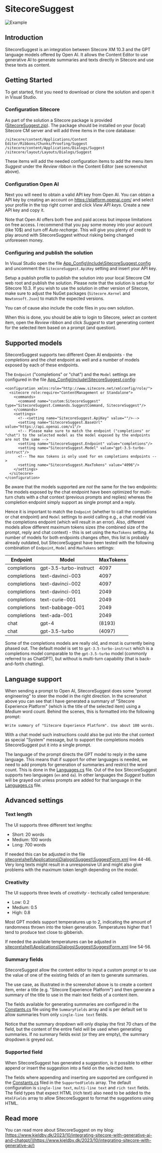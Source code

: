 # SitecoreSuggest

![Example](https://raw.githubusercontent.com/kristofferkjeldby/SitecoreSuggest/main/readme.png)

## Introduction

SitecoreSuggest is an integration between Sitecore XM 10.3 and the GPT language models offered by Open AI. It allows the Content Editor to use generative AI to generate summaries and texts directly in Sitecore and use these texts as content.

## Getting Started

To get started, first you need to download or clone the solution and open it in Visual Studio.

### Configuration Sitecore

As part of the solution a Sitecore package is provided ([SitecoreSuggest.zip](SitecoreSuggest.zip)). The package should be installed on your (local) Sitecore CM server and will add three items in the core database:

```
/sitecore/content/Applications/Content Editor/Ribbons/Chunks/Proofing/Suggest
/sitecore/content/Applications/Dialogs/Suggest
/sitecore/layout/Layouts/Dialogs/Suggest
```

These items will add the needed configuration items to add the menu item *Suggest* under the *Review* ribbon in the Content Editor (see screenshot above).

### Configuration Open AI

Next you will need to obtain a valid API key from Open AI. You can obtain a API key by creating an account on https://platform.openai.com/ and select your profile in the top right corner and click *View API keys*. Create a new API key and copy it.

Note that Open AI offers both free and paid access but impose limitations on free access. I recommend that you pay some money into your account (like 10$) and turn off *Auto recharge*. This will give you plenty of credit to play around with SitecoreSuggest without risking being changed unforeseen money.

### Configuring and publish the solution

In Visual Studio open the file [App_Config\Include\SitecoreSuggest.config](SitecoreSuggest/App_Config/Include/SitecoreSuggest.config) and uncomment the `SitecoreSuggest.ApiKey` setting and insert your API key. 

Setup a publish profile to publish the solution into your local Sitecore CM web root and publish the solution. Please note that the solution is setup for Sitecore 10.3. If you wish to use the solution in other version of Sitecore, make sure to adjust the NuGet packages (`Sitecore.Kernel` and `Newtonsoft.Json`) to match the expected versions.

You can of cause also include the code files in you own solution.

When this is done, you should be able to login to Sitecore, select an content item, open the *Review* ribbon and click *Suggest* to start generating content for the selected item based on a prompt (and question).

## Supported models

SitecoreSuggest supports two different Open AI endpoints - the _completions_ and the _chat_ endpoint as well and a number of models exposed by each of these endpoints. 

The `Endpoint` ("completions" or "chat") and the `Model` settings are configured in the file [App_Config\Include\SitecoreSuggest.config](SitecoreSuggest/App_Config/Include/SitecoreSuggest.config):

```
<configuration xmlns:role="http://www.sitecore.net/xmlconfig/role/">
  <sitecore role:require="ContentManagement or Standalone">
    <commands>
      <command name="custom:SitecoreSuggest" type="SitecoreSuggest.Commands.SuggestCommand, SitecoreSuggest"/>
    </commands>
    <settings>
      <!--<setting name="SitecoreSuggest.ApiKey" value=""/>-->
      <setting name="SitecoreSuggest.BaseUrl" value="https://api.openai.com/v1"/>
      <!-- Please make sure to match the endpoint ("completions" or "chat") to the selected model as the model exposed by the endpoints are not the same -->
      <setting name="SitecoreSuggest.Endpoint" value="completions"/>
      <setting name="SitecoreSuggest.Model" value="gpt-3.5-turbo-instruct"/>
      <!-- The max tokens is only used for en completions endpoints -->
      <setting name="SitecoreSuggest.MaxTokens" value="4096"/>
    </settings>
  </sitecore>
</configuration>
```

Be aware that the models supported are _not_ the same for the two endpoints: The models exposed by the chat endpoint have been optimized for multi-turn chats with a chat context (previous prompts and replies) whereas the completion endpoint simply support as single prompt and a reply. 

Hence it is important to match the `Endpoint` (whether to call the completions or chat endpoint) and `Model` settings to avoid calling e.g., a chat model via the completions endpoint (which will result in an error). Also, different models allow different maximum tokens sizes (the combined size of the prompt, reply and chat context) - this is set using the `MaxTokens` setting. As number of models for both endpoints changes often, this list is probably already outdated, but SitecoreSuggest have been tested with the following combination of `Endpoint`, `Model` and `MaxTokens` settings:

|Endpoint|Model|MaxTokens|
|---|---|---|
|completions|gpt-3.5-turbo-instruct|4097|
|completions|text-davinci-003|4097|
|completions|text-davinci-002|4097|
|completions|text-davinci-001|2049|
|completions|text-curie-001|2049|
|completions|text-babbage-001|2049|
|completions|text-ada-001|2049|
|chat|gpt-4|(8193)|
|chat|gpt-3.5-turbo|(4097)|

Some of the completions models are really old, and most is currently being phased out. The default model is set to `gpt-3.5-turbo-instruct` which is a completions model comparable to the `gpt-3.5-turbo` model (commonly referred to as ChatGPT), but without is multi-turn capability (that is back-and-forth chatting). 

## Language support

When sending a prompt to Open AI, SitecoreSuggest does some "prompt engineering" to steer the model in the right direction. In the screenshot above you can see that I have generated a summary of "Sitecore Experience Platform" (which is the title of the selected item) using a *Medium* word count. Behind the scenes, this is formatted into the following prompt: 

```
Write summary of "Sitecore Experience Platform". Use about 100 words.
```

With a chat model such instructions could also be put into the chat context as special "System" message, but to support the completions models SitecoreSuggest put it into a single prompt.

The language of the prompt directs the GPT model to reply in the same language. This means that if support for other languages is needed, we need to add prompts for generation of summaries and restrict the word count. This is done in the [Languages.cs](SitecoreSuggest/Languages.cs) file. Out of the box SitecoreSuggest supports two languages (`en` and `da`). In other languages the *Suggest* button will be grayed out unless prompts are added for that language in the [Languages.cs](SitecoreSuggest/Languages.cs) file. 

## Advanced settings

### Text length

The UI supports three different text lengths:

- Short: 20 words
- Medium: 100 words
- Long: 700 words

If needed this can be adjusted in the file [sitecore\shell\Applications\Dialogs\Suggest\SuggestForm.xml](SitecoreSuggest/sitecore/shell/Applications/Dialogs/Suggest/SuggestForm.xml) line 44-46. Very long texts might result in a unresponsive UI and might also give problems with the maximum token length depending on the model.

### Creativity

The UI supports three levels of *creativity* - techically called temperature:

- Low: 0.2
- Medium: 0.5
- High: 0.8

Most GPT models support temperatures up to 2, indicating the amount of randomness thrown into the token generation. Temperatures higher that 1 tend to produce text close to gibberish. 

If needed the available temperatures can be adjusted in [sitecore\shell\Applications\Dialogs\Suggest\SuggestForm.xml](SitecoreSuggest/sitecore/shell/Applications/Dialogs/Suggest/SuggestForm.xml) line 54-56.

### Summary fields

SitecoreSuggest allow the content editor to input a custom prompt or to use the value of one of the existing fields of an item to generate summaries.

The use case, as illustrated in the screenshot above is to create a content item, enter a title (e.g. "Sitecore Experience Platform") and then generate a summary of the title to use in the main text fields of a content item.

The fields available for generating summaries are configured in the [Constants.cs](SitecoreSuggest/Constants.cs) file using the `SummaryFields` array and is per default set to allow summaries from only `single-line text` fields. 

Notice that the summary dropdown will only display the first 70 chars of the field, but the content of the entire field will be used when generating summaries. If no summary fields exist (or they are empty), the summary dropdown is greyed out.

### Supported field

When SitecoreSuggest has generated a suggestion, is it possible to either append or insert the suggestion into a field on the selected item. 

The fields where appending and inserting are supported are configured in the [Constants.cs](SitecoreSuggest/Constants.cs) filed in the `SupportedFields` array. The default configuration is `single-line text`, `multi-line text` and `rich text` fields. The field types that expect HTML (rich text) also need to be added to the `HtmlFields` array to allow SitecoreSuggest to format the suggestions using HTML. 

## Read more

You can read more about SitecoreSuggest on my blog: [https://www.kjeldby.dk/2023/10/integrating-sitecore-with-generative-ai-and-chatgpt/](https://www.kjeldby.dk/2023/10/integrating-sitecore-with-generative-ai/)
